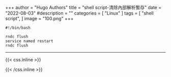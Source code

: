 +++
author = "Hugo Authors"
title = "shell script-清除內部解析暫存"
date = "2022-08-03"
#description = ""
categories = [
    "Linux"
]
tags = [
    "shell script",
]
image = "100.png"
+++



    #!/bin/bash
    
    rndc flush
    service named restart
    rndc flush



***

{{< css.inline >}}
<style>
.emojify {
	font-family: Apple Color Emoji, Segoe UI Emoji, NotoColorEmoji, Segoe UI Symbol, Android Emoji, EmojiSymbols;
	font-size: 2rem;
	vertical-align: middle;
}
@media screen and (max-width:650px) {
  .nowrap {
    display: block;
    margin: 25px 0;
  }
}
</style>
{{< /css.inline >}}
